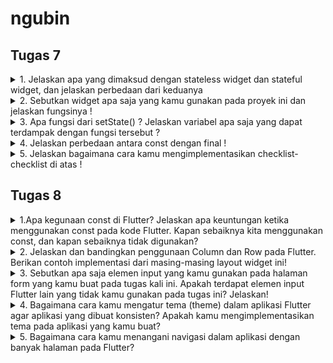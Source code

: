 # ngubin

## Tugas 7

<details>
<summary>
1. Jelaskan apa yang dimaksud dengan stateless widget dan stateful widget, dan jelaskan perbedaan dari keduanya
</summary>

Penjelasan dari kedua jenis widget ini adalah, untuk Stateless Widget ini merupakan widget yang tidak memiliki status atau kondisi yang dapat berubah selama siklus hidupnya. Artinya, Stateless Widget bersifat statis atau tidak berubah. beda seperti Stateless widget Stateful Widget adalah widget yang dapat berubah seiring waktu atau dalam menanggapi interaksi pengguna. Stateful Widget memiliki state atau status yang dapat diubah melalui fungsi `setState()` yang disediakan oleh Flutter. Penggunaanya memungkinkan aplikasi menampilkan data dinamis atau melakukan pembaruan visual sesuai dengan perubahan yang terjadi.

</details>

<details>
<summary>
2. Sebutkan widget apa saja yang kamu gunakan pada proyek ini dan jelaskan fungsinya !
</summary>
 * Scaffold -> ini adalah struktur dasar bagi AppBar dan body
 * AppBar -> menampilkan nama aplikasi (Ngubin App) dengan warna yang telah saya tentukan 
 * Padding -> Menambahkan ruang di sekitar widget lain
 * Column -> Menyusun widget lain secara vertikal
 * Row -> Menyusun widget lain secara horizontal
 * InfoCard -> Setiap kartu menampilkan data yang berbeda seperti NPM, Name, dan Class
 * Card -> Menyediakan tampilan berbentuk kartu dengan efek bayangan
 * Text -> untuk menampilkan judul aplikasi, teks sambutan, dan informasi pada InfoCard
 * SizedBox -> SizedBox memberikan jarak vertikal 16 piksel antara InfoCard dan elemen berikutnya
 * Center -> Memusatkan widget yang ada di dalamnya di tengah layar atau area yang disediakan
 * ItemCard  -> Menampilkan item interaktif yang memiliki warna latar yang berubah-ubah dan aksi ketika ditekan
 * Material -> Menyediakan dukungan untuk gaya material design pada widget
 * InkWell -> InkWell` digunakan dalam `ItemCard` untuk menunjukkan aksi ketika kartu ditekan oleh pengguna
 * Icon -> Setiap kartu memiliki ikon yang berbeda berdasarkan data `ItemHomepage`, seperti ikon mood, tambah, atau logout
 * SnackBar ->  Menampilkan pesan sementara di bagian bawah layar sebagai respon cepat ketika pengguna menekan `ItemCard`
</details>

<details>
<summary>
3. Apa fungsi dari setState() ? Jelaskan variabel apa saja yang dapat terdampak dengan fungsi tersebut ?
</summary>

Fungsi ini memiliki tujuan untuk mengatur Stateful widget, Ketika sebuah Stateful Widget ingin memperbarui tampilannya berdasarkan perubahan data atau interaksi pengguna, fungsi `setState()` dipanggil untuk memberi tahu bahwa ada perubahan pada status widget, yang menyebabkan Flutter menjalankan ulang proses build untuk memperbarui tampilan dengan data terbaru. dan semua variabel atau properti yang berada di dalam kelas state dan yang terpengaruh oleh perubahan data akan terdampak oleh `setState()`

</details>

<details>
<summary>
4. Jelaskan perbedaan antara const dengan final !
</summary>
`const` digunakan untuk mendeklarasikan nilai yang bersifat konstan pada saat kompilasi dan tidak akan berubah selama siklus hidup aplikasi. Artinya, ketika kita menetapkan nilai `const`, nilai tersebut harus sudah diketahui dan tetap sejak awal, dan nilainya tidak bisa dimodifikasi atau diubah sama sekali setelah ditetapkan. Dan untuk `final` digunakan untuk variabel yang nilainya ditetapkan satu kali saja tetapi tidak harus pada saat kompilasi. Nilai dari `final` bisa diberikan saat runtime, tetapi setelah diberikan, nilainya tidak dapat diubah lagi.
</details>

<details>
<summary>
5. Jelaskan bagaimana cara kamu mengimplementasikan checklist-checklist di atas !
</summary>
* Mengubah Tema Warna Aplikasi disesuaikan dengan ketentuan soal <br>
* Mengubah Sifat Widget Halaman Menu Menjadi Stateless <br>
* Membuat Card Sederhana yang Berisi NPM, Nama, dan Kelas <br>
* Membuat Button Card Sederhana dengan tulisan yang di sesuaikan dengan ketentuan tugas yaitu (Lihat Daftar Produk, Tambah Produk, dan Logout) <br>
* Mengintegrasikan InfoCard dan ItemCard untuk Ditampilkan di root <br>
</details>

## Tugas 8

<details>
<summary>
1.Apa kegunaan const di Flutter? Jelaskan apa keuntungan ketika menggunakan const pada kode Flutter. Kapan sebaiknya kita menggunakan const, dan kapan sebaiknya tidak digunakan?
</summary>
`const` digunakan untuk mendeklarasikan objek yang tidak berubah dan hanya akan dibuat sekali pada projek anda atau bisa dibilang objek yang konstan, keuntungan dari sifat seperti ini memoru yang digunakan cenderung lebih hemat dikarenakan tdiak akan di buat kietika widget di render, dan kode pun lebih mudah untuk di pelihara

yang saya rasakan hal kondisi yang paling cocok untuk mengunakan `const` adalah ketika widget tidak akan berubah selama runtime, tetapi jika widget menerima sesuatu yang dinamis yang akan di ubah oleh `setState` tidak disarankan mengunakan `const`

</details>

<details>
<summary>
2. Jelaskan dan bandingkan penggunaan Column dan Row pada Flutter. Berikan contoh implementasi dari masing-masing layout widget ini!
</summary>
Column dan juga row pada flutter digunakan untuk menyusun tata letak vertikal dan horizontal, dan dua duanya berfungsi sebagai kontainer

Column di gunakan untuk menyusun elemen secara vertikal. Columnmemiliki beberapa atribut seperti `mainAxisAlignment` untuk menyusun widget di sepanjang sumbu utama (vertikal pada Column) dan `crossAxisAlignment` untuk menyusun di sepanjang sumbu silang (horizontal pada Column). contoh pengunaanya pada kode yang saya buat ini adalah :

```
Column(
  crossAxisAlignment: CrossAxisAlignment.center,
  children: [
    // Row untuk menampilkan tiga InfoCard secara horizontal.
    Row(
      mainAxisAlignment: MainAxisAlignment.spaceEvenly,
      children: [
        InfoCard(title: 'NPM', content: npm),
        InfoCard(title: 'Name', content: name),
        InfoCard(title: 'Class', content: className),
      ],
    ),
    const SizedBox(height: 16.0),
    Center(
      child: Column(
        children: [
          const Padding(
            padding: EdgeInsets.only(top: 16.0),
            child: Text(
              'Welcome to Mental Health Tracker',
              style: TextStyle(
                fontWeight: FontWeight.bold,
                fontSize: 18.0,
              ),
            ),
          ),
          // GridView widget untuk menampilkan ItemCard dalam grid.
        ],
      ),
    ),
  ],
)
```

Row adalah widget yang digunakan untuk menyusun elemen secara horizontal, sam seperti Column widget ini juga memiliki atribut mainAxisAlignment dan crossAxisAlignment yang memungkinkan kita untuk mengontrol perataan widget di sepanjang sumbu utama (horizontal pada Row) dan sumbu silang (vertikal pada Row). contoh pengunaanya dalam kode saya adalah :

```
Row(
  mainAxisAlignment: MainAxisAlignment.spaceEvenly,
  children: [
    InfoCard(title: 'NPM', content: npm),
    InfoCard(title: 'Name', content: name),
    InfoCard(title: 'Class', content: className),
  ],
)
```

Dapat disimpulkan Column dan Row adalah widget tata letak utama di Flutter yang berfungsi untuk menyusun elemen-elemen secara berurutan, namun dengan orientasi yang berbeda. Column menyusun elemen-elemen secara vertikal dari atas ke bawah, sedangkan Row menyusun elemen-elemen secara horizontal dari kiri ke kanan. Kedua widget ini dilengkapi dengan properti mainAxisAlignment dan crossAxisAlignment yang membantu mengatur posisi elemen di dalamnya, namun dengan orientasi sumbu yang berbeda: sumbu utama Column adalah vertikal, sedangkan pada Row sumbu utamanya adalah horizontal. Penggunaan Column lebih cocok untuk tata letak bertumpuk seperti daftar item atau konten multi-baris, yang membutuhkan susunan vertikal. Sebaliknya, Row ideal untuk menyusun elemen-elemen secara sejajar dalam satu baris, seperti kumpulan ikon atau informasi yang ditempatkan bersebelahan.

</details>

<details>
<summary>
3. Sebutkan apa saja elemen input yang kamu gunakan pada halaman form yang kamu buat pada tugas kali ini. Apakah terdapat elemen input Flutter lain yang tidak kamu gunakan pada tugas ini? Jelaskan!
</summary>

Pada tugas kali ini saya mengunakan `TextFormField` dan `ElevatedButton`. `TextFormField` digunakan sebagai elemen input untuk menerima teks dan angka dalam berbagai bagian form, seperti name, amount, dan description. Setiap `TextFormField` dilengkapi dengan properti validator yang memungkinkan adanya validasi untuk setiap input. Misalnya, pada input name, `TextFormField` divalidasi agar tidak kosong, memiliki minimal tiga karakter, dan tidak melebihi 50 karakter. Pada input amount, TextFormField ini juga divalidasi agar tidak kosong, hanya menerima angka, dan memastikan bahwa angka tersebut positif. Input description juga memanfaatkan `TextFormField`, dengan validasi agar tidak kosong serta memiliki panjang minimal 10 karakter dan maksimal 200 karakter, untuk memastikan input deskripsi yang cukup informatif namun tidak berlebihan.

Ada beberapa elemet input yang tidak saya gunakan, beberapa nya adalah DropdownButton, Checkbox, Radio, Switch, dan Slider. saya tidak mengunakan beberapa elemen input ini didasarkan oelh kebutuhan pada aplikasi saya karena kita ambil contoh DropdownButton, DropdownButton biasanya digunakan untuk memilih satu opsi dari daftar pilihan

</details>

<details>
<summary>
4. Bagaimana cara kamu mengatur tema (theme) dalam aplikasi Flutter agar aplikasi yang dibuat konsisten? Apakah kamu mengimplementasikan tema pada aplikasi yang kamu buat?
</summary>

Tema diatur mengunakan `Theme.of(context).colorScheme.primary` untuk menjaga konsistensi warna utama di berbagai elemen, seperti pada AppBar dan tombol Save di halaman form. Tema utama aplikasi diatur untuk menggunakan warna merah sebagai primary color, yang kemudian diterapkan di seluruh widget sesuai dengan konteks tema.

dengan mengunakan theme ini aplikasi bisa secara otomatis menyesuaikan warna sesuai skema yang di tetapkan. dan pada aplikasi yang saya buat ini saya mengimplementasikanya pada berkas `menu.dart`

</details>

<details>
<summary>
5.  Bagaimana cara kamu menangani navigasi dalam aplikasi dengan banyak halaman pada Flutter?

</summary>

`Navigator` adalah kelas pada flutter yang membantu untuk menevagasi banyak halaman dengan konsep stack yang mana annti halaman di tambahkan kedalam stack ini. terdapat 2 metode utama dalam kelas ini yaitu `Navigator.push` untuk menambahkan halaman baru ke atas tumpukan dan mengarahkan pengguna ke halaman tersebut dan `Navigator.pop ` yang digunakan untuk menghapus halaman saat ini dari tumpukan dan kembali ke halaman sebelumnya.

</details>
